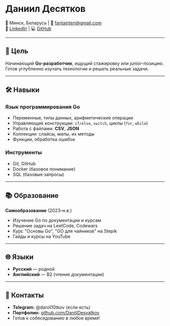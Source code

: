 # Даниил Десятков
📍 Минск, Беларусь | 📧 fantainten@gmail.com  
🔗 [LinkedIn](https://www.linkedin.com/in/daniildesyatkov) | 💻 [GitHub](https://github.com/DaniilDesyatkov)  

---

## 🎯 Цель
Начинающий **Go-разработчик**, ищущий стажировку или junior-позицию. Готов углубленно изучать технологии и решать реальные задачи.

---

## 🛠 Навыки
### Язык программирования Go
- Переменные, типы данных, арифметические операции
- Управляющие конструкции: `if/else`, `switch`, циклы (`for`, `while`)
- Работа с файлами: **CSV**, **JSON**
- Коллекции: слайсы, мапы, их методы
- Функции, обработка ошибок

### Инструменты
- Git, GitHub
- Docker (базовое понимание)
- SQL (базовые запросы)


---

## 📚 Образование
**Самообразование** (2023–н.в.)  
- Изучение Go по документации и курсам  
- Решение задач на LeetCode, Codewars  
- Курс "Основы Go", "GO для чайников" на Stepik  
- Гайды и курсы на YouTube
---

## 🌐 Языки
- **Русский** — родной  
- **Английский** — B2 (чтение документации)  

---

## 📌 Контакты
- **Telegram:** @daniil10tkov (если есть)  
- **Портфолио:** [github.com/DaniilDesyatkov](https://github.com/DaniilDesyatkov)  
- Готов к собеседованию в любое время!
